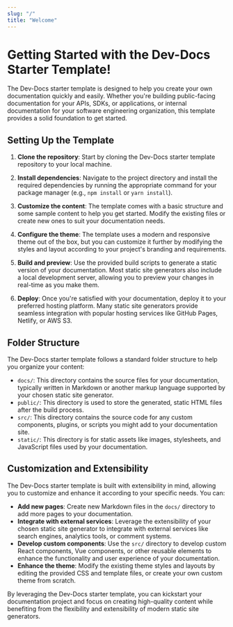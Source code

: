 ```yaml
---
slug: "/"
title: "Welcome"
---
```



# Getting Started with the Dev-Docs Starter Template! 

The Dev-Docs starter template is designed to help you create your own documentation quickly and easily. Whether you're building public-facing documentation for your APIs, SDKs, or applications, or internal documentation for your software engineering organization, this template provides a solid foundation to get started.

## Setting Up the Template

1. **Clone the repository**: Start by cloning the Dev-Docs starter template repository to your local machine.

2. **Install dependencies**: Navigate to the project directory and install the required dependencies by running the appropriate command for your package manager (e.g., `npm install` or `yarn install`).

3. **Customize the content**: The template comes with a basic structure and some sample content to help you get started. Modify the existing files or create new ones to suit your documentation needs.

4. **Configure the theme**: The template uses a modern and responsive theme out of the box, but you can customize it further by modifying the styles and layout according to your project's branding and requirements.

5. **Build and preview**: Use the provided build scripts to generate a static version of your documentation. Most static site generators also include a local development server, allowing you to preview your changes in real-time as you make them.

6. **Deploy**: Once you're satisfied with your documentation, deploy it to your preferred hosting platform. Many static site generators provide seamless integration with popular hosting services like GitHub Pages, Netlify, or AWS S3.

## Folder Structure

The Dev-Docs starter template follows a standard folder structure to help you organize your content:

- `docs/`: This directory contains the source files for your documentation, typically written in Markdown or another markup language supported by your chosen static site generator.
- `public/`: This directory is used to store the generated, static HTML files after the build process.
- `src/`: This directory contains the source code for any custom components, plugins, or scripts you might add to your documentation site.
- `static/`: This directory is for static assets like images, stylesheets, and JavaScript files used by your documentation.

## Customization and Extensibility

The Dev-Docs starter template is built with extensibility in mind, allowing you to customize and enhance it according to your specific needs. You can:

- **Add new pages**: Create new Markdown files in the `docs/` directory to add more pages to your documentation.
- **Integrate with external services**: Leverage the extensibility of your chosen static site generator to integrate with external services like search engines, analytics tools, or comment systems.
- **Develop custom components**: Use the `src/` directory to develop custom React components, Vue components, or other reusable elements to enhance the functionality and user experience of your documentation.
- **Enhance the theme**: Modify the existing theme styles and layouts by editing the provided CSS and template files, or create your own custom theme from scratch.

By leveraging the Dev-Docs starter template, you can kickstart your documentation project and focus on creating high-quality content while benefiting from the flexibility and extensibility of modern static site generators.


